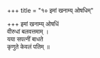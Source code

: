 +++
title = "१० इमां खनाम्य् ओषधिम्"

+++
इमां खनाम्य् ओषधिं  
वीरुधां बलवत्तमाम् ।  
यया सपत्नीं बाधते  
कृणुते केवलं पतिम् ॥